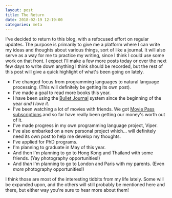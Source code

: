 ```yaml
---
layout: post
title: The Return
date: 2018-02-19 12:19:00
categories: meta
---
```


I've decided to return to this blog, with a refocused effort on regular updates. The purpose is primarily to give me a
platform where I can write my ideas and thoughts about various things, sort of like a journal. It will also serve as a
way for me to practice my writing, since I think I could use some work on that front. I expect I'll make a few more
posts today or over the next few days to write down anything I think should be recorded, but the rest of this post will
give a quick highlight of what's been going on lately.

- I've changed focus from programming languages to natural language processing. (This will definitely be getting its own
post).
- I've made a goal to read more books this year.
- I have been using the [Bullet Journal](http://bulletjournal.com/) system since the beginning of the year *and I love
it*.
- I've been watching a lot of movies with friends. We got [Movie Pass subscriptions](https://www.moviepass.com/) and so
far have really been getting our money's worth out of it.
- I've made progress in my own programming language project, Viper.
- I've also embarked on a new personal project which... will definitely need its own post to help me develop my
thoughts.
- I've applied for PhD programs.
- I'm planning to graduate in May of this year.
- And then I'm planning to go to Hong Kong and Thailand with some friends. (Yay photography opportunities!)
- And *then* I'm planning to go to London and Paris with my parents. (Even *more* photography opportunities!)

I think those are most of the interesting tidbits from my life lately. Some will be expanded upon, and the others will
still probably be mentioned here and there, but either way you're sure to hear more about them!
